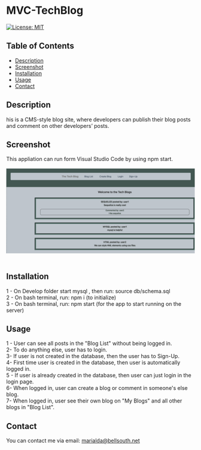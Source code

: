 # MVC-TechBlog
[![License: MIT](https://img.shields.io/badge/License-MIT-yellow.svg)](https://opensource.org/licenses/MIT)

## Table of Contents
  - [Description](#description)
  - [Screenshot](#screenshot)
  - [Installation](#installation)
  - [Usage](#usage)
  - [Contact](#contact)

## Description
his is a CMS-style blog site, where developers can publish their blog posts and comment on other developers’ posts. 

## Screenshot
This appliation can run form Visual Studio Code by using npm start. <br/> <br/>
![localhost](./Develop/assets/Screenshot-TechBlog.png) <br/> <br/> 

## Installation
1 - On Develop folder start mysql , then run: source db/schema.sql <br/>
2 - On bash terminal, run: npm i (to initialize) <br/>
3 - On bash terminal, run: npm start (for the app to start running on the server) <br/>

## Usage
1 - User can see all posts in the "Blog List" without being logged in. <br/>
2-  To do anything else, user has to login. <br/>
3-  If user is not created in the database, then the user has to Sign-Up. <br/>
4-  First time user is created in the database, then user is automatically logged in. <br/> 
5 - If user is already created in the database, then user can just login in the login page.  <br/>
6-  When logged in, user can create a blog or comment in someone's else blog.  <br/> 
7-  When logged in, user see their own blog on "My Blogs" and all other blogs in "Blog List".  <br/>

## Contact
You can contact me via email: marialda@bellsouth.net
